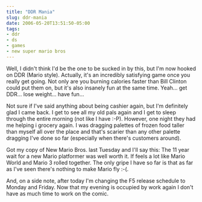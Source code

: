 ```yaml
---
title: "DDR Mania"
slug: ddr-mania
date: 2006-05-20T13:51:50-05:00
tags:
- ddr
- ds
- games
- new super mario bros
---
```

Well, I didn't think I'd be the one to be sucked in by this, but I'm now hooked on DDR (Mario style). Actually, it's an incredibly satisfying game once you really get going. Not only are you burning calories faster than Bill Clinton could put them on, but it's also insanely fun at the same time. Yeah... get DDR... lose weight... have fun...

Not sure if I've said anything about being cashier again, but I'm definitely glad I came back. I get to see all my old pals again and I get to sleep through the entire morning (not like I have :-P). However, one night they had me helping i grocery again. I was dragging palettes of frozen food taller than myself all over the place and that's scarier than any other palette dragging I've done so far (especially when there's customers around).

Got my copy of New Mario Bros. last Tuesday and I'll say this: The 11 year wait for a new Mario platformer was well worth it. If feels a lot like Mario World and Mario 3 rolled together. The only gripe I have so far is that as far as I've seen there's nothing to make Mario fly :-(.

And, on a side note, after today I'm changing the F5 release schedule to Monday and Friday. Now that my evening is occupied by work again I don't have as much time to work on the comic.

